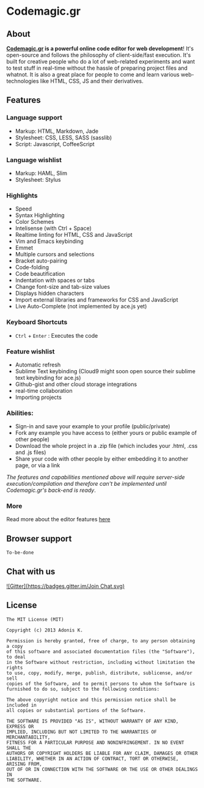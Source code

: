 # Codemagic.gr

## About

__[Codemagic.gr](http://codemagic.gr) is a powerful online code editor for web development__! It's open-source and follows the philosophy of client-side/fast execution. It's built for creative people who do a lot of web-related experiments and want to test stuff in real-time without the hassle of preparing project files and whatnot. It is also a great place for people to come and learn various web-technologies like HTML, CSS, JS and their derivatives.


## Features

### Language support

* Markup: HTML, Markdown, Jade
* Stylesheet: CSS, LESS, SASS (sasslib)
* Script: Javascript, CoffeeScript

### Language wishlist

* Markup: HAML, Slim
* Stylesheet: Stylus

### Highlights

* Speed
* Syntax Highlighting
* Color Schemes
* Intelisense (with Ctrl + Space)
* Realtime linting for HTML, CSS and JavaScript
* Vim and Emacs keybinding
* Emmet
* Multiple cursors and selections
* Bracket auto-pairing
* Code-folding
* Code beautification
* Indentation with spaces or tabs
* Change font-size and tab-size values
* Displays hidden characters
* Import external libraries and frameworks for CSS and JavaScript
* Live Auto-Complete (not implemented by ace.js yet)

### Keyboard Shortcuts

* `Ctrl` + `Enter` : Executes the code


### Feature wishlist

* Automatic refresh
* Sublime Text keybinding (Cloud9 might soon open source their sublime text keybinding for ace.js)
* Github-gist and other cloud storage integrations
* real-time collaboration
* Importing projects

### Abilities:

* Sign-in and save your example to your profile (public/private)
* Fork any example you have access to (either yours or public example of other people)
* Download the whole project in a .zip file (which includes your .html, .css and .js files)
* Share your code with other people by either embedding it to another page, or via a link

_The features and capabilities mentioned above will require server-side execution/compilation and therefore can't be implemented until Codemagic.gr's back-end is ready_.

### More

Read more about the editor features [here](https://github.com/ajaxorg/ace)

## Browser support

	To-be-done

## Chat with us

[![Gitter](https://badges.gitter.im/Join Chat.svg)](https://gitter.im/varemenos/codemagic?utm_source=badge&utm_medium=badge&utm_campaign=pr-badge)

## License

	The MIT License (MIT)

	Copyright (c) 2013 Adonis K.

	Permission is hereby granted, free of charge, to any person obtaining a copy
	of this software and associated documentation files (the "Software"), to deal
	in the Software without restriction, including without limitation the rights
	to use, copy, modify, merge, publish, distribute, sublicense, and/or sell
	copies of the Software, and to permit persons to whom the Software is
	furnished to do so, subject to the following conditions:

	The above copyright notice and this permission notice shall be included in
	all copies or substantial portions of the Software.

	THE SOFTWARE IS PROVIDED "AS IS", WITHOUT WARRANTY OF ANY KIND, EXPRESS OR
	IMPLIED, INCLUDING BUT NOT LIMITED TO THE WARRANTIES OF MERCHANTABILITY,
	FITNESS FOR A PARTICULAR PURPOSE AND NONINFRINGEMENT. IN NO EVENT SHALL THE
	AUTHORS OR COPYRIGHT HOLDERS BE LIABLE FOR ANY CLAIM, DAMAGES OR OTHER
	LIABILITY, WHETHER IN AN ACTION OF CONTRACT, TORT OR OTHERWISE, ARISING FROM,
	OUT OF OR IN CONNECTION WITH THE SOFTWARE OR THE USE OR OTHER DEALINGS IN
	THE SOFTWARE.
